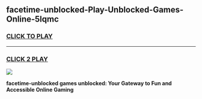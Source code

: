 
## facetime-unblocked-Play-Unblocked-Games-Online-5lqmc
<h3>
<a href="https://premium76.site?title=facetime-unblocked&ref=25A">CLICK TO PLAY</a></h3>
<hr>

<h3>
<a href="https://premium76.site?title=facetime-unblocked&ref=25A">CLICK 2 PLAY</a>
  
</h3>

<a href="https://premium76.site?title=facetime-unblocked&ref=25A"><img src="https://clearcache.store/games.png"></a>


**facetime-unblocked games unblocked: Your Gateway to Fun and Accessible Online Gaming**
